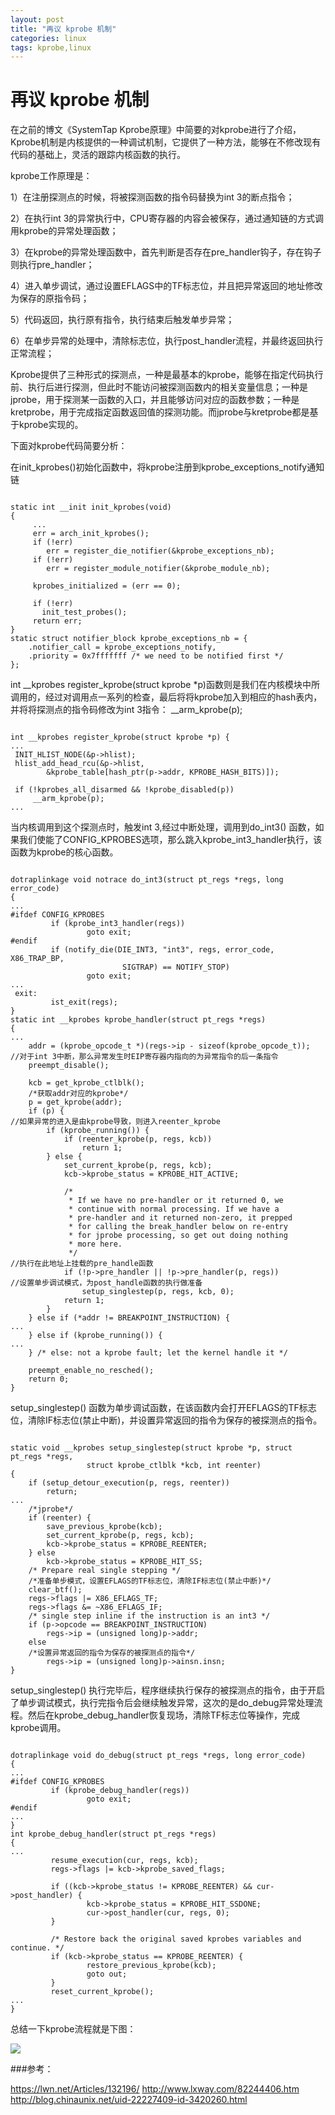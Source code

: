 ```yaml
---
layout: post
title: "再议 kprobe 机制"
categories: linux 
tags: kprobe,linux
---
```

再议 kprobe 机制
==============
在之前的博文《SystemTap Kprobe原理》中简要的对kprobe进行了介绍，Kprobe机制是内核提供的一种调试机制，它提供了一种方法，能够在不修改现有代码的基础上，灵活的跟踪内核函数的执行。

kprobe工作原理是：

1）在注册探测点的时候，将被探测函数的指令码替换为int 3的断点指令；

2）在执行int 3的异常执行中，CPU寄存器的内容会被保存，通过通知链的方式调用kprobe的异常处理函数；

3）在kprobe的异常处理函数中，首先判断是否存在pre_handler钩子，存在钩子则执行pre_handler；

4）进入单步调试，通过设置EFLAGS中的TF标志位，并且把异常返回的地址修改为保存的原指令码；

5）代码返回，执行原有指令，执行结束后触发单步异常；

6）在单步异常的处理中，清除标志位，执行post_handler流程，并最终返回执行正常流程；

Kprobe提供了三种形式的探测点，一种是最基本的kprobe，能够在指定代码执行前、执行后进行探测，但此时不能访问被探测函数内的相关变量信息；一种是jprobe，用于探测某一函数的入口，并且能够访问对应的函数参数；一种是kretprobe，用于完成指定函数返回值的探测功能。而jprobe与kretprobe都是基于kprobe实现的。

下面对kprobe代码简要分析：

在init_kprobes()初始化函数中，将kprobe注册到kprobe_exceptions_notify通知链

<pre><code>
static int __init init_kprobes(void)
{
     ...
     err = arch_init_kprobes();
     if (!err)
        err = register_die_notifier(&kprobe_exceptions_nb);
     if (!err)
        err = register_module_notifier(&kprobe_module_nb);
 
     kprobes_initialized = (err == 0);
 
     if (!err)
       init_test_probes();
     return err;
}
static struct notifier_block kprobe_exceptions_nb = {
    .notifier_call = kprobe_exceptions_notify,
    .priority = 0x7fffffff /* we need to be notified first */
};
</code></pre>

int __kprobes register_kprobe(struct kprobe *p)函数则是我们在内核模块中所调用的，经过对调用点一系列的检查，最后将将kprobe加入到相应的hash表内，并将将探测点的指令码修改为int 3指令： __arm_kprobe(p);

<pre><code>
int __kprobes register_kprobe(struct kprobe *p) {
...
 INIT_HLIST_NODE(&p->hlist);
 hlist_add_head_rcu(&p->hlist,
        &kprobe_table[hash_ptr(p->addr, KPROBE_HASH_BITS)]);
 
 if (!kprobes_all_disarmed && !kprobe_disabled(p))
     __arm_kprobe(p);
...
</code></pre>

当内核调用到这个探测点时，触发int 3,经过中断处理，调用到do_int3() 函数，如果我们使能了CONFIG_KPROBES选项，那么跳入kprobe_int3_handler执行，该函数为kprobe的核心函数。

<pre><code>
dotraplinkage void notrace do_int3(struct pt_regs *regs, long error_code)
{
...
#ifdef CONFIG_KPROBES
         if (kprobe_int3_handler(regs))
                 goto exit;
#endif
         if (notify_die(DIE_INT3, "int3", regs, error_code, X86_TRAP_BP,
                         SIGTRAP) == NOTIFY_STOP)
                 goto exit;
...
 exit:
         ist_exit(regs);
}
static int __kprobes kprobe_handler(struct pt_regs *regs)
{
...
    addr = (kprobe_opcode_t *)(regs->ip - sizeof(kprobe_opcode_t));
//对于int 3中断，那么异常发生时EIP寄存器内指向的为异常指令的后一条指令
    preempt_disable();
 
    kcb = get_kprobe_ctlblk();
    /*获取addr对应的kprobe*/
    p = get_kprobe(addr);
    if (p) {
//如果异常的进入是由kprobe导致，则进入reenter_kprobe
        if (kprobe_running()) {
            if (reenter_kprobe(p, regs, kcb))
                return 1;
        } else {
            set_current_kprobe(p, regs, kcb);
            kcb->kprobe_status = KPROBE_HIT_ACTIVE;
 
            /*
             * If we have no pre-handler or it returned 0, we
             * continue with normal processing. If we have a
             * pre-handler and it returned non-zero, it prepped
             * for calling the break_handler below on re-entry
             * for jprobe processing, so get out doing nothing
             * more here.
             */
//执行在此地址上挂载的pre_handle函数
            if (!p->pre_handler || !p->pre_handler(p, regs))
//设置单步调试模式，为post_handle函数的执行做准备
                setup_singlestep(p, regs, kcb, 0);
            return 1;
        }
    } else if (*addr != BREAKPOINT_INSTRUCTION) {
...
    } else if (kprobe_running()) {
...
    } /* else: not a kprobe fault; let the kernel handle it */
 
    preempt_enable_no_resched();
    return 0;
}
</code></pre>

setup_singlestep() 函数为单步调试函数，在该函数内会打开EFLAGS的TF标志位，清除IF标志位(禁止中断)，并设置异常返回的指令为保存的被探测点的指令。

<pre><code>
static void __kprobes setup_singlestep(struct kprobe *p, struct pt_regs *regs,
                 struct kprobe_ctlblk *kcb, int reenter)
{
    if (setup_detour_execution(p, regs, reenter))
        return;
...
    /*jprobe*/
    if (reenter) {
        save_previous_kprobe(kcb);
        set_current_kprobe(p, regs, kcb);
        kcb->kprobe_status = KPROBE_REENTER;
    } else
        kcb->kprobe_status = KPROBE_HIT_SS;
    /* Prepare real single stepping */
    /*准备单步模式，设置EFLAGS的TF标志位，清除IF标志位(禁止中断)*/
    clear_btf();
    regs->flags |= X86_EFLAGS_TF;
    regs->flags &= ~X86_EFLAGS_IF;
    /* single step inline if the instruction is an int3 */
    if (p->opcode == BREAKPOINT_INSTRUCTION)
        regs->ip = (unsigned long)p->addr;
    else
    /*设置异常返回的指令为保存的被探测点的指令*/
        regs->ip = (unsigned long)p->ainsn.insn;
}
</code></pre>

setup_singlestep() 执行完毕后，程序继续执行保存的被探测点的指令，由于开启了单步调试模式，执行完指令后会继续触发异常，这次的是do_debug异常处理流程。然后在kprobe_debug_handler恢复现场，清除TF标志位等操作，完成kprobe调用。

<pre><code>
dotraplinkage void do_debug(struct pt_regs *regs, long error_code)
{
...
#ifdef CONFIG_KPROBES
         if (kprobe_debug_handler(regs))
                 goto exit;
#endif
...
}
int kprobe_debug_handler(struct pt_regs *regs)
{
...
         resume_execution(cur, regs, kcb);
         regs->flags |= kcb->kprobe_saved_flags;
 
         if ((kcb->kprobe_status != KPROBE_REENTER) && cur->post_handler) {
                 kcb->kprobe_status = KPROBE_HIT_SSDONE;
                 cur->post_handler(cur, regs, 0);
         }
 
         /* Restore back the original saved kprobes variables and continue. */
         if (kcb->kprobe_status == KPROBE_REENTER) {
                 restore_previous_kprobe(kcb);
                 goto out;
         }
         reset_current_kprobe();
...
}
</code></pre>

 总结一下kprobe流程就是下图：

![](/assets/pic/0006.png)

###参考：

https://lwn.net/Articles/132196/
http://www.lxway.com/82244406.htm
http://blog.chinaunix.net/uid-22227409-id-3420260.html
